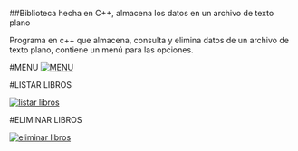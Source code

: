 ##Biblioteca hecha en C++, almacena los datos en un archivo de texto plano

Programa en c++ que almacena, consulta y elimina datos de un archivo de texto plano, contiene un menú para las opciones.

#MENU
[![MENU](https://image.ibb.co/nGHdUn/menu.png "MENU")](https://image.ibb.co/nGHdUn/menu.png "MENU")

#LISTAR LIBROS

[![listar libros](https://image.ibb.co/iGJVaS/agregar_libros.png "listar libros")](https://image.ibb.co/iGJVaS/agregar_libros.png "listar libros")

#ELIMINAR LIBROS

[![eliminar libros](https://image.ibb.co/iYH1h7/eliminar.png "eliminar libros")](https://image.ibb.co/iYH1h7/eliminar.png "eliminar libros")
